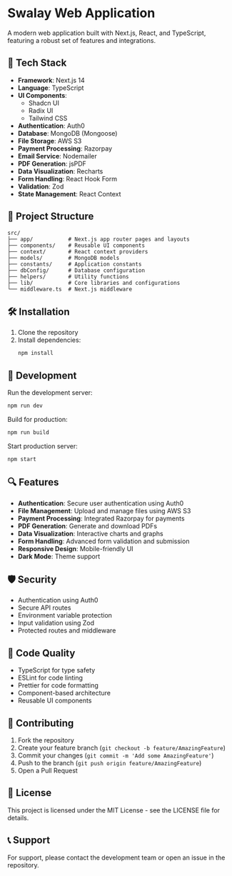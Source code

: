 # Swalay Web Application

A modern web application built with Next.js, React, and TypeScript, featuring a robust set of features and integrations.

## 🚀 Tech Stack

- **Framework**: Next.js 14
- **Language**: TypeScript
- **UI Components**: 
  - Shadcn UI
  - Radix UI
  - Tailwind CSS
- **Authentication**: Auth0
- **Database**: MongoDB (Mongoose)
- **File Storage**: AWS S3
- **Payment Processing**: Razorpay
- **Email Service**: Nodemailer
- **PDF Generation**: jsPDF
- **Data Visualization**: Recharts
- **Form Handling**: React Hook Form
- **Validation**: Zod
- **State Management**: React Context

## 📁 Project Structure

```
src/
├── app/           # Next.js app router pages and layouts
├── components/    # Reusable UI components
├── context/       # React context providers
├── models/        # MongoDB models
├── constants/     # Application constants
├── dbConfig/      # Database configuration
├── helpers/       # Utility functions
├── lib/           # Core libraries and configurations
└── middleware.ts  # Next.js middleware
```

## 🛠️ Installation

1. Clone the repository
2. Install dependencies:
   ```bash
   npm install
   ```

## 🚀 Development

Run the development server:
```bash
npm run dev
```

Build for production:
```bash
npm run build
```

Start production server:
```bash
npm start
```

## 🔍 Features

- **Authentication**: Secure user authentication using Auth0
- **File Management**: Upload and manage files using AWS S3
- **Payment Processing**: Integrated Razorpay for payments
- **PDF Generation**: Generate and download PDFs
- **Data Visualization**: Interactive charts and graphs
- **Form Handling**: Advanced form validation and submission
- **Responsive Design**: Mobile-friendly UI
- **Dark Mode**: Theme support

## 🛡️ Security

- Authentication using Auth0
- Secure API routes
- Environment variable protection
- Input validation using Zod
- Protected routes and middleware

## 📝 Code Quality

- TypeScript for type safety
- ESLint for code linting
- Prettier for code formatting
- Component-based architecture
- Reusable UI components

## 🤝 Contributing

1. Fork the repository
2. Create your feature branch (`git checkout -b feature/AmazingFeature`)
3. Commit your changes (`git commit -m 'Add some AmazingFeature'`)
4. Push to the branch (`git push origin feature/AmazingFeature`)
5. Open a Pull Request

## 📄 License

This project is licensed under the MIT License - see the LICENSE file for details.

## 📞 Support

For support, please contact the development team or open an issue in the repository. 
